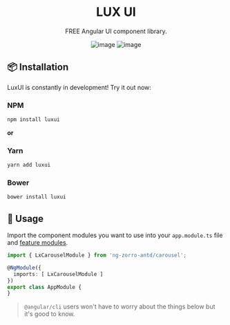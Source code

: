 

<h1 align="center">
LUX UI
</h1>

<div align="center">

FREE Angular UI component library.

![image](https://img.shields.io/github/stars/lux-ui/lux-ui?style=social)
![image](https://img.shields.io/npm/dm/luxui?label=npm)

</div>

## 📦 Installation

LuxUI is constantly in development! Try it out now:

### NPM

```sh
npm install luxui
```

**or**

### Yarn

```sh
yarn add luxui
```

### Bower

```sh
bower install luxui
```

## 🔨 Usage

Import the component modules you want to use into your `app.module.ts` file and [feature modules](https://angular.io/guide/feature-modules).

```ts
import { LxCarouselModule } from 'ng-zorro-antd/carousel';

@NgModule({
  imports: [ LxCarouselModule ]
})
export class AppModule {
}
```

> `@angular/cli` users won't have to worry about the things below but it's good to know.

